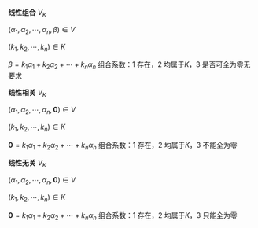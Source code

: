 **线性组合**
$V_K$

$(\alpha_1,\alpha_2,\cdots,\alpha_n,\beta)\in V$

$(k_1,k_2,\cdots,k_n)\in K$

$\beta=k_1\alpha_1+k_2\alpha_2+\cdots+k_n\alpha_n$
组合系数：1 存在，2 均属于$K$，3 是否可全为零无要求

**线性相关**
$V_K$

$(\alpha_1,\alpha_2,\cdots,\alpha_n,\mathbf0)\in V$

$(k_1,k_2,\cdots,k_n)\in K$

$\mathbf0=k_1\alpha_1+k_2\alpha_2+\cdots+k_n\alpha_n$
组合系数：1 存在，2 均属于$K$，3 不能全为零

**线性无关**
$V_K$

$(\alpha_1,\alpha_2,\cdots,\alpha_n,\mathbf0)\in V$

$(k_1,k_2,\cdots,k_n)\in K$

$\mathbf0=k_1\alpha_1+k_2\alpha_2+\cdots+k_n\alpha_n$
组合系数：1 存在，2 均属于$K$，3 只能全为零